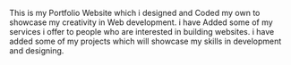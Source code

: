 This is my Portfolio Website which i designed and Coded my own to showcase my creativity in Web development.
i have Added some of my services i offer to people who are interested in building websites.
i have added some of my projects which will showcase my skills in development and designing.
